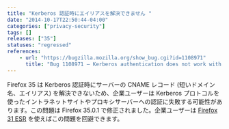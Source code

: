```yaml
---
title: "Kerberos 認証時にエイリアスを解決できません "
date: "2014-10-17T22:50:44-04:00"
categories: ["privacy-security"]
tags: []
releases: ["35"]
statuses: "regressed"
references:
    - url: "https://bugzilla.mozilla.org/show_bug.cgi?id=1108971"
      title: "Bug 1108971 – Kerberos authentication does not work with alias"
---
```

Firefox 35 は Kerberos 認証時にサーバーの CNAME レコード (短いドメイン名、エイリアス) を解決できないため、企業ユーザーは Kerberos プロトコルを使ったイントラネットサイトやプロキシサーバーへの認証に失敗する可能性があります。この問題は Firefox 35.0.1 で修正されました。企業ユーザーは [Firefox 31 ESR](https://www.mozilla.org/firefox/organizations/) を使えばこの問題を回避できます。
